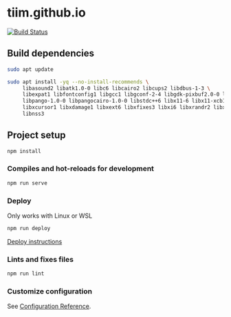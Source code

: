 # tiim.github.io

[![Build Status](https://travis-ci.org/Tiim/Tiim.github.io.svg?branch=source)](https://travis-ci.org/Tiim/Tiim.github.io)


## Build dependencies

```sh
sudo apt update

sudo apt install -yq --no-install-recommends \
     libasound2 libatk1.0-0 libc6 libcairo2 libcups2 libdbus-1-3 \
     libexpat1 libfontconfig1 libgcc1 libgconf-2-4 libgdk-pixbuf2.0-0 libglib2.0-0 libgtk-3-0 libnspr4 \
     libpango-1.0-0 libpangocairo-1.0-0 libstdc++6 libx11-6 libx11-xcb1 libxcb1 \
     libxcursor1 libxdamage1 libxext6 libxfixes3 libxi6 libxrandr2 libxrender1 libxss1 libxtst6 \
     libnss3

```

## Project setup

```sh
npm install
```

### Compiles and hot-reloads for development

```sh
npm run serve
```

### Deploy

Only works with Linux or WSL

```sh
npm run deploy
```

[Deploy instructions](https://cli.vuejs.org/guide/deployment.html#github-pages)

### Lints and fixes files

```sh
npm run lint
```

### Customize configuration

See [Configuration Reference](https://cli.vuejs.org/config/).
